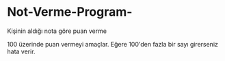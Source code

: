 # Not-Verme-Program-
Kişinin aldığı nota göre puan verme 

  100 üzerinde puan vermeyi amaçlar.
  Eğere 100'den fazla bir sayı girerseniz hata verir. 
